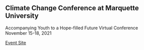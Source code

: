 ## Climate Change Conference at Marquette University

Accompanying Youth to a Hope-filled Future
Virtual Conference  
November 15-18, 2021

[Event Site](https://www.luc.edu/sustainability/initiatives/climatechangeconference/)
